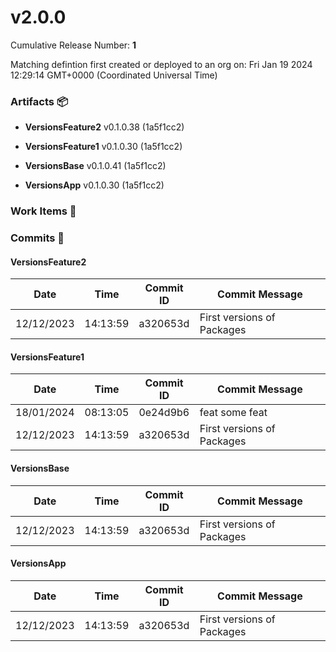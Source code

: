 <a id=1a58d6d3ea1725f36da95832975aafaa0eb8a02d></a>

# v2.0.0

Cumulative Release Number: <b>1</b>

Matching defintion first created or deployed to an org on: Fri Jan 19 2024 12:29:14 GMT+0000 (Coordinated Universal Time)

### Artifacts :package:

-   **VersionsFeature2** v0.1.0.38 (1a5f1cc2)

-   **VersionsFeature1** v0.1.0.30 (1a5f1cc2)

-   **VersionsBase** v0.1.0.41 (1a5f1cc2)

-   **VersionsApp** v0.1.0.30 (1a5f1cc2)

### Work Items :gem:

[](/)

### Commits :book:

#### VersionsFeature2

| Date       | Time     | Commit ID | Commit Message             |
| ---------- | -------- | --------- | -------------------------- |
| 12/12/2023 | 14:13:59 | a320653d  | First versions of Packages |

#### VersionsFeature1

| Date       | Time     | Commit ID | Commit Message             |
| ---------- | -------- | --------- | -------------------------- |
| 18/01/2024 | 08:13:05 | 0e24d9b6  | feat some feat             |
| 12/12/2023 | 14:13:59 | a320653d  | First versions of Packages |

#### VersionsBase

| Date       | Time     | Commit ID | Commit Message             |
| ---------- | -------- | --------- | -------------------------- |
| 12/12/2023 | 14:13:59 | a320653d  | First versions of Packages |

#### VersionsApp

| Date       | Time     | Commit ID | Commit Message             |
| ---------- | -------- | --------- | -------------------------- |
| 12/12/2023 | 14:13:59 | a320653d  | First versions of Packages |
